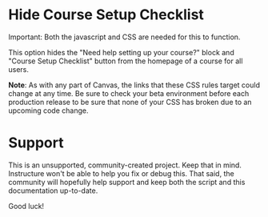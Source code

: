 # Hide Course Setup Checklist

Important: Both the javascript and CSS are needed for this to function.

This option hides the "Need help setting up your course?" block and "Course Setup Checklist" button from the homepage of a course for all users.

**Note**: As with any part of Canvas, the links that these CSS rules target could change at any time. Be sure to check your beta environment before each production release to be sure that none of your CSS has broken due to an upcoming code change.

Support
======

This is an unsupported, community-created project. Keep that in mind.
Instructure won't be able to help you fix or debug this. That said, the
community will hopefully help support and keep both the script and this
documentation up-to-date.

Good luck!
